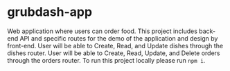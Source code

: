 # grubdash-app
Web application where users can order food.
This project includes back-end API and specific routes for the demo of the application and design by front-end.
User will be able to Create, Read, and Update dishes through the dishes router.
User will be able to Create, Read, Update, and Delete orders through the orders router.
To run this project locally please run `npm i`.
